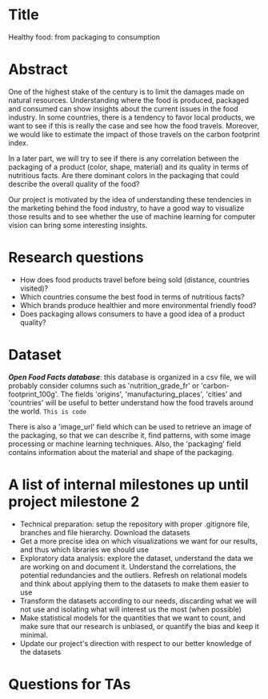 # Title
Healthy food: from packaging to consumption

# Abstract
One of the highest stake of the century is to limit the damages made on natural resources. Understanding where the food is produced, packaged and consumed can show insights about the current issues in the food industry. In some countries, there is a tendency to favor local products, we want to see if this is really the case and see how the food travels. Moreover, we would like to estimate the impact of those travels on the carbon footprint index.

In a later part, we will try to see if there is any correlation between the packaging of a product (color, shape, material) and its quality in terms of nutritious facts. Are there dominant colors in the packaging that could describe the overall quality of the food?

Our project is motivated by the idea of understanding these tendencies in the marketing behind the food industry, to have a good way to visualize those results and to see whether the use of machine learning for computer vision can bring some interesting insights. 

# Research questions
* How does food products travel before being sold (distance, countries visited)?
* Which countries consume the best food in terms of nutritious facts?
* Which brands produce healthier and more environmental friendly food?
* Does packaging allows consumers to have a good idea of a product quality?

# Dataset
***Open Food Facts database***: this database is organized in a csv file, we will probably consider columns such as 'nutrition_grade_fr' or 'carbon-footprint_100g'. The fields 'origins', 'manufacturing_places', 'cities' and 'countries' will be useful to better understand how the food travels around the world. 	`This is code`

There is also a 'image_url' field which can be used to retrieve an image of the packaging, so that we can describe it, find patterns, with some image processing or machine learning techniques. Also, the 'packaging' field contains information about the material and shape of the packaging.

# A list of internal milestones up until project milestone 2
* Technical preparation: setup the repository with proper .gitignore file, branches and file hierarchy. Download the datasets
* Get a more precise idea on which visualizations we want for our results, and thus which libraries we should use
* Exploratory data analysis: explore the dataset, understand the data we are working on and document it. Understand the correlations, the potential redundancies and the outliers. Refresh on relational models and think about applying them to the datasets to make them easier to use
* Transform the datasets according to our needs, discarding what we will not use and isolating what will interest us the most (when possible)
* Make statistical models for the quantities that we want to count, and make sure that our research is unbiased, or quantify the bias and keep it minimal.
* Update our project's direction with respect to our better knowledge of the datasets


# Questions for TAs
